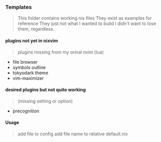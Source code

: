 ### Templates

> This folder contains working nix files
> They exist as examples for reference
> They just not what  I wanted to build
> I didn't want to lose them, regardless.

#### plugins not yet in nixvim
> plugins missing from my orinal nvim (lua)
* file browser
* symbols outline
* tokyodark theme
* vim-maximizer

#### desired plugins but not quite working
> (missing setting or option)
* precognition

#### Usage
> add file to config
> add file name to relative default.nix
